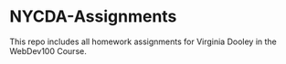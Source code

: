 NYCDA-Assignments
=================
This repo includes all homework assignments for Virginia Dooley in the WebDev100 Course.
